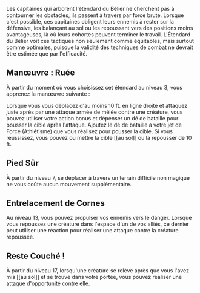 Les capitaines qui arborent l'étendard du Bélier ne cherchent pas à contourner les obstacles, ils passent à travers par force brute. Lorsque c'est possible, ces capitaines obligent leurs ennemis à rester sur la défensive, les balançant au sol ou les repoussant vers des positions moins avantageuses, là où leurs cohortes peuvent terminer le travail. L'Étendard du Bélier voit ces tactiques non seulement comme équitables, mais surtout comme optimales, puisque la validité des techniques de combat ne devrait être estimée que par l'efficacité.

## Manœuvre : Ruée

À partir du moment où vous choisissez cet étendard au niveau 3, vous apprenez la manœuvre suivante :

Lorsque vous vous déplacez d'au moins 10 ft. en ligne droite et attaquez juste après par une attaque armée de mêlée contre une créature, vous pouvez utiliser votre action bonus et dépenser un dé de bataille pour pousser la cible après l'attaque. Ajoutez le dé de bataille à votre jet de Force (Athlétisme) que vous réalisez pour pousser la cible. Si vous réussissez, vous pouvez ou mettre la cible [[au sol]] ou la repousser de 10 ft.

## Pied Sûr

À partir du niveau 7, se déplacer à travers un terrain difficile non magique ne vous coûte aucun mouvement supplémentaire.

## Entrelacement de Cornes

Au niveau 13, vous pouvez propulser vos ennemis vers le danger. Lorsque vous repoussez une créature dans l'espace d'un de vos alliés, ce dernier peut utiliser une réaction pour réaliser une attaque contre la créature repoussée.

## Reste Couché !

À partir du niveau 17, lorsqu'une créature se relève après que vous l'avez mis [[au sol]] et se trouve dans votre portée, vous pouvez réaliser une attaque d'opportunité contre elle.